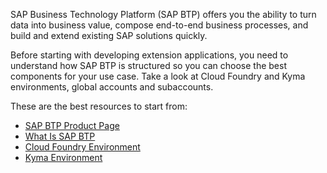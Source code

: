 SAP Business Technology Platform (SAP BTP) offers you the ability to turn data into business value, compose end-to-end business processes, and build and extend existing SAP solutions quickly.  
  
Before starting with developing extension applications, you need to understand how SAP BTP is structured so you can choose the best components for your use case. Take a look at Cloud Foundry and Kyma environments, global accounts and subaccounts.   
  
These are the best resources to start from:  

-   [SAP BTP Product Page](https://help.sap.com/viewer/product/CP/Cloud/en-US?task=discover_task "CTRL + click to follow the link")
-   [What Is SAP BTP](https://help.sap.com/viewer/3504ec5ef16548778610c7e89cc0eac3/Cloud/en-US/73beb06e127f4e47b849aa95344aabe1.html "CTRL + click to follow the link")
-   [Cloud Foundry Environment](https://help.sap.com/viewer/3504ec5ef16548778610c7e89cc0eac3/Cloud/en-US/9c7092c7b7ae4d49bc8ae35fdd0e0b18.html "CTRL + click to follow the link")
-   [Kyma Environment](https://help.sap.com/viewer/65de2977205c403bbc107264b8eccf4b/Cloud/en-US/468c2f3c3ca24c2c8497ef9f83154c44 "CTRL + click to follow the link")

